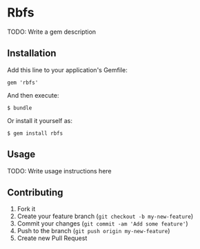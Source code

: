 # Rbfs

TODO: Write a gem description

## Installation

Add this line to your application's Gemfile:

    gem 'rbfs'

And then execute:

    $ bundle

Or install it yourself as:

    $ gem install rbfs

## Usage

TODO: Write usage instructions here

## Contributing

1. Fork it
2. Create your feature branch (`git checkout -b my-new-feature`)
3. Commit your changes (`git commit -am 'Add some feature'`)
4. Push to the branch (`git push origin my-new-feature`)
5. Create new Pull Request

